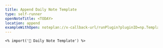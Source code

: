```yaml
---
title: Append Daily Note Template
type: self-runner
openNoteTitle: <TODAY>
location: append
exampleWithOpen: noteplan://x-callback-url/runPlugin?pluginID=np.Templating&command=templateRunner&arg0=Append%20Daily%20Note%20Template&arg1=true&arg2=
---
```

`<% import('📅 Daily Note Template') %>`